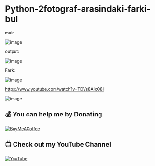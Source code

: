 # Python-2fotograf-arasindaki-farki-bul


main 

![image](https://user-images.githubusercontent.com/36090819/205523556-6193515a-d18e-4a8b-a575-fb5c495cd643.png)



output:

![image](https://user-images.githubusercontent.com/36090819/205523572-803f0c87-2c29-45ba-b8c5-0dc9e0e9a507.png)


Fark: 

![image](https://user-images.githubusercontent.com/36090819/205523583-7132acfd-12ce-40ad-9492-8a47fa2fafd4.png)



https://www.youtube.com/watch?v=TDVs8AlxQ8I



![image](https://user-images.githubusercontent.com/36090819/205523600-637e9309-435b-4173-8ac7-a8550a197b02.png)

## 💰 You can help me by Donating

[![BuyMeACoffee](https://img.shields.io/badge/Buy%20Me%20a%20Coffee-ffdd00?style=for-the-badge&logo=buy-me-a-coffee&logoColor=black)](https://buymeacoffee.com/handeveloper1)

## 📺 Check out my YouTube Channel

[![YouTube](https://img.shields.io/badge/YouTube-%23FF0000.svg?style=for-the-badge&logo=youtube&logoColor=white)](https://www.youtube.com/@handeveloper1)
